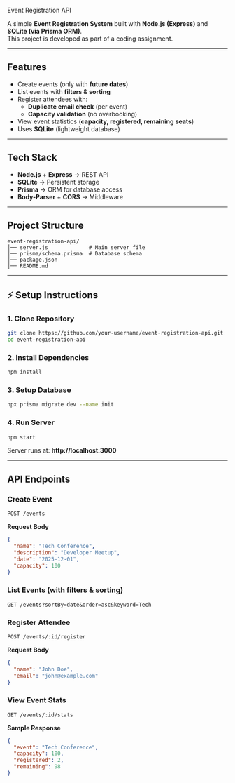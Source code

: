 Event Registration API

A simple **Event Registration System** built with **Node.js (Express)** and **SQLite (via Prisma ORM)**.  
This project is developed as part of a coding assignment.  

---

## Features
- Create events (only with **future dates**)  
- List events with **filters & sorting**  
- Register attendees with:
  - **Duplicate email check** (per event)  
  - **Capacity validation** (no overbooking)  
- View event statistics (**capacity, registered, remaining seats**)  
- Uses **SQLite** (lightweight database)  

---

## Tech Stack
- **Node.js** + **Express** → REST API  
- **SQLite** → Persistent storage  
- **Prisma** → ORM for database access  
- **Body-Parser** + **CORS** → Middleware  

---

## Project Structure
```
event-registration-api/
│── server.js             # Main server file
│── prisma/schema.prisma  # Database schema
│── package.json
│── README.md
```

---

## ⚡ Setup Instructions

### 1. Clone Repository
```bash
git clone https://github.com/your-username/event-registration-api.git
cd event-registration-api
```

### 2. Install Dependencies
```bash
npm install
```

### 3. Setup Database
```bash
npx prisma migrate dev --name init
```

### 4. Run Server
```bash
npm start
```
Server runs at: **http://localhost:3000**

---

## API Endpoints

### Create Event
```http
POST /events
```
**Request Body**
```json
{
  "name": "Tech Conference",
  "description": "Developer Meetup",
  "date": "2025-12-01",
  "capacity": 100
}
```

### List Events (with filters & sorting)
```http
GET /events?sortBy=date&order=asc&keyword=Tech
```

### Register Attendee
```http
POST /events/:id/register
```
**Request Body**
```json
{
  "name": "John Doe",
  "email": "john@example.com"
}
```

### View Event Stats
```http
GET /events/:id/stats
```
**Sample Response**
```json
{
  "event": "Tech Conference",
  "capacity": 100,
  "registered": 2,
  "remaining": 98
}